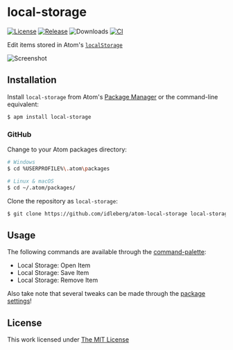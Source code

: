 # local-storage

[![License](https://img.shields.io/github/license/idleberg/atom-local-storage?color=blue&style=for-the-badge)](https://github.com/idleberg/atom-local-storage/blob/master/LICENSE)
[![Release](https://img.shields.io/github/v/release/idleberg/atom-local-storage?style=for-the-badge)](https://github.com/idleberg/atom-local-storage/releases)
![Downloads](https://img.shields.io/pulsar/dt/local-storage?style=for-the-badge&color=slateblue)
[![CI](https://img.shields.io/github/actions/workflow/status/idleberg/atom-local-storage/default.yml?style=for-the-badge)](https://github.com/idleberg/atom-local-storage/actions)

Edit items stored in Atom's [`localStorage`](https://developer.mozilla.org/en-US/docs/Web/API/Web_Storage_API/Using_the_Web_Storage_API)

![Screenshot](https://raw.github.com/idleberg/atom-local-storage/master/screenshot.png)

## Installation

Install `local-storage` from Atom's [Package Manager](http://flight-manual.atom.io/using-atom/sections/atom-packages/) or the command-line equivalent:

`$ apm install local-storage`

### GitHub

Change to your Atom packages directory:

```bash
# Windows
$ cd %USERPROFILE%\.atom\packages

# Linux & macOS
$ cd ~/.atom/packages/
```

Clone the repository as `local-storage`:

```bash
$ git clone https://github.com/idleberg/atom-local-storage local-storage
```

## Usage

The following commands are available through the [command-palette](https://flight-manual.atom.io/getting-started/sections/atom-basics/#command-palette):

* Local Storage: Open Item
* Local Storage: Save Item
* Local Storage: Remove Item

Also take note that several tweaks can be made through the [package settings](https://flight-manual.atom.io/using-atom/sections/atom-packages/#package-settings)!

## License

This work licensed under [The MIT License](https://opensource.org/licenses/MIT)

